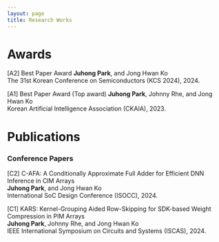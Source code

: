 ```yaml
---
layout: page
title: Research Works
---
```


# **Awards**  
[A2] Best Paper Award
**Juhong Park**, and Jong Hwan Ko   
The 31st Korean Conference on Semiconductors (KCS 2024), 2024.

[A1] Best Paper Award (Top award)
**Juhong Park**, Johnny Rhe, and Jong Hwan Ko   
Korean Artificial Intelligence Association (CKAIA), 2023.

# **Publications**  
### **Conference Papers**  
[C2] C-AFA: A Conditionally Approximate Full Adder for Efficient DNN Inference in CIM Arrays  
**Juhong Park**, and Jong Hwan Ko  
International SoC Design Conference (ISOCC), 2024.

[C1] KARS: Kernel-Grouping Aided Row-Skipping for SDK-based Weight Compression in PIM Arrays   
**Juhong Park**, Johnny Rhe, and Jong Hwan Ko  
IEEE International Symposium on Circuits and Systems (ISCAS), 2024.
